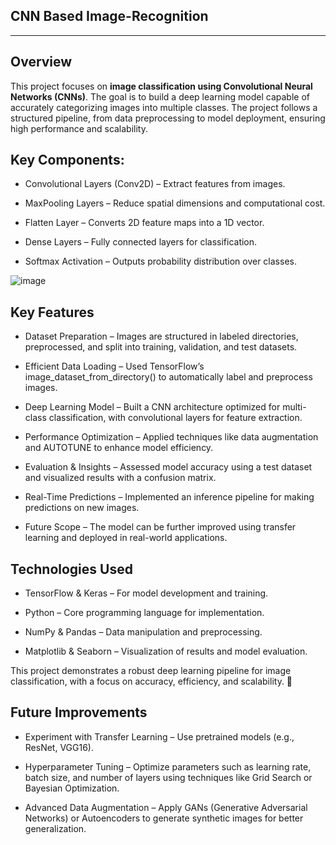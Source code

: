 CNN Based Image-Recognition
---
---


Overview
---


This project focuses on **image classification using Convolutional Neural Networks (CNNs)**. The goal is to build a deep learning model capable of accurately categorizing images into multiple classes. The project follows a structured pipeline, from data preprocessing to model deployment, ensuring high performance and scalability.

Key Components:
---

* Convolutional Layers (Conv2D) – Extract features from images.

* MaxPooling Layers – Reduce spatial dimensions and computational cost.

* Flatten Layer – Converts 2D feature maps into a 1D vector.

* Dense Layers – Fully connected layers for classification.

* Softmax Activation – Outputs probability distribution over classes.

![image](https://github.com/user-attachments/assets/ce0af110-30b2-4e93-97bf-3f9130031bce)

Key Features
---
* Dataset Preparation – Images are structured in labeled directories, preprocessed, and split into training, validation, and test datasets.

* Efficient Data Loading – Used TensorFlow’s image_dataset_from_directory() to automatically label and preprocess images.

* Deep Learning Model – Built a CNN architecture optimized for multi-class classification, with convolutional layers for feature extraction.

* Performance Optimization – Applied techniques like data augmentation and AUTOTUNE to enhance model efficiency.

* Evaluation & Insights – Assessed model accuracy using a test dataset and visualized results with a confusion matrix.

* Real-Time Predictions – Implemented an inference pipeline for making predictions on new images.

* Future Scope – The model can be further improved using transfer learning and deployed in real-world applications.

Technologies Used
---
* TensorFlow & Keras – For model development and training.

* Python – Core programming language for implementation.

* NumPy & Pandas – Data manipulation and preprocessing.

* Matplotlib & Seaborn – Visualization of results and model evaluation.

This project demonstrates a robust deep learning pipeline for image classification, with a focus on accuracy, efficiency, and scalability. 🚀

Future Improvements
---

* Experiment with Transfer Learning – Use pretrained models (e.g., ResNet, VGG16).

* Hyperparameter Tuning – Optimize parameters such as learning rate, batch size, and number of layers using techniques like Grid Search or Bayesian Optimization.

* Advanced Data Augmentation – Apply GANs (Generative Adversarial Networks) or Autoencoders to generate synthetic images for better generalization.
